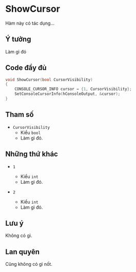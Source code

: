 # **ShowCursor**

Hàm này có tác dụng...

## Ý tưởng

Làm gì đó

## Code đầy đủ

```cpp
void ShowCursor(bool CursorVisibility)
{
    CONSOLE_CURSOR_INFO cursor = {1, CursorVisibility};
    SetConsoleCursorInfo(hConsoleOutput, &cursor);
}
```

## Tham số

- `CursorVisibility`
  - Kiểu `bool`
  - Làm gì đó.

## Những thứ khác

- `1`
  - Kiểu `int`
  - Làm gì đó.

- `2`
  - Kiểu `int`
  - Làm gì đó.

## Lưu ý

Không có gì.

## Lan quyên

Cũng không có gì nốt.
